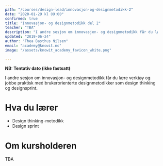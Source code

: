 ```yaml
---
path: "/courses/design-lead/innovasjon-og-designmetodikk-2"
date: "2020-01-29 kl 09:00"
confirmed: true
title: "Innovasjon- og designmetodikk del 2"
teacher: "TBA"
description: "I andre sesjon om innovasjon- og designmetodikk får du lære verktøy og jobbe praktisk med brukerorienterte designmetodikker som design thinking og designsprint."
updated: "2019-06-24"
author: "Thea Basthus Nilsen"
email: "academy@knowit.no"
image: "/assets/knowit_academy_favicon_white.png"

---
```

**NB: Tentativ dato (ikke fastsatt)**

I andre sesjon om innovasjon- og designmetodikk får du lære verktøy og jobbe praktisk med brukerorienterte designmetodikker som design thinking og designsprint.

# Hva du lærer

- Design thinking-metodikk
- Design sprint

# Om kursholderen

TBA
